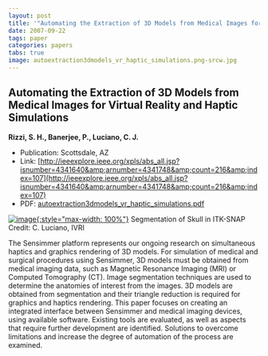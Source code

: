 ```yaml
---
layout: post
title: '"Automating the Extraction of 3D Models from Medical Images for Virtual Reality and Haptic Simulations"'
date: 2007-09-22
tags: paper
categories: papers
tabs: true
image: autoextraction3dmodels_vr_haptic_simulations.png-srcw.jpg
---
```


## Automating the Extraction of 3D Models from Medical Images for Virtual Reality and Haptic Simulations
**Rizzi, S. H., Banerjee, P., Luciano, C. J.**
- Publication: Scottsdale, AZ
- Link: [http://ieeexplore.ieee.org/xpls/abs_all.jsp?isnumber=4341640&amp;arnumber=4341748&amp;count=216&amp;index=107](http://ieeexplore.ieee.org/xpls/abs_all.jsp?isnumber=4341640&amp;arnumber=4341748&amp;count=216&amp;index=107)
- PDF: [autoextraction3dmodels_vr_haptic_simulations.pdf](/documents/autoextraction3dmodels_vr_haptic_simulations.pdf)


[![image](https://www.evl.uic.edu/output/originals/autoextraction3dmodels_vr_haptic_simulations.png-srcw.jpg){:style="max-width: 100%"}](https://www.evl.uic.edu/output/originals/autoextraction3dmodels_vr_haptic_simulations.png-srcw.jpg)
Segmentation of Skull in ITK-SNAP
Credit: C. Luciano, IVRI

The Sensimmer platform represents our ongoing research on simultaneous haptics and graphics rendering of 3D models. For simulation of medical and surgical procedures using Sensimmer, 3D models must be obtained from medical imaging data, such as Magnetic Resonance Imaging (MRI) or Computed Tomography (CT). Image segmentation techniques are used to determine the anatomies of interest from the images. 3D models are obtained from segmentation and their triangle reduction is required for graphics and haptics rendering. This paper focuses on creating an integrated interface between Sensimmer and medical imaging devices, using available software. Existing tools are evaluated, as well as aspects that require further development are identified. Solutions to overcome limitations and increase the degree of automation of the process are examined.